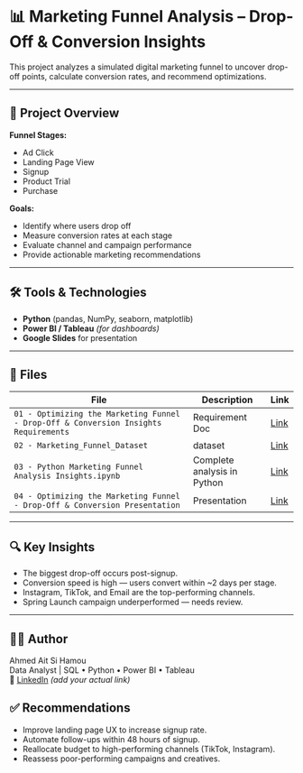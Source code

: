 # 📊 Marketing Funnel Analysis – Drop-Off & Conversion Insights

This project analyzes a simulated digital marketing funnel to uncover drop-off points, calculate conversion rates, and recommend optimizations.

---

## 🚀 Project Overview

**Funnel Stages:**
- Ad Click
- Landing Page View
- Signup
- Product Trial
- Purchase

**Goals:**
- Identify where users drop off
- Measure conversion rates at each stage
- Evaluate channel and campaign performance
- Provide actionable marketing recommendations

---

## 🛠 Tools & Technologies

- **Python** (pandas, NumPy, seaborn, matplotlib)
- **Power BI / Tableau** *(for dashboards)*
- **Google Slides** for presentation

---

## 📁 Files

| File | Description | Link |
|------|-------------|------|
| `01 - Optimizing the Marketing Funnel - Drop-Off & Conversion Insights Requirements` | Requirement Doc | [Link](https://docs.google.com/document/d/1s4O3CAE3dQ_jkAabV6jw8zfNvgE9bFwMiWDgMO6xEJA/edit?usp=sharing) |
| `02 - Marketing_Funnel_Dataset` | dataset | [Link](https://github.com/Ahmed-Aitsihamou/01-Marketing_Funnel_Analysis_Portfolio_Project_Using_Python/blob/main/02%20-%20Marketing_Funnel_Dataset.csv) |
| `03 - Python Marketing Funnel Analysis Insights.ipynb` | Complete analysis in Python | [Link](https://github.com/Ahmed-Aitsihamou/01-Marketing_Funnel_Analysis_Portfolio_Project_Using_Python/blob/main/03%20-%20Python%20Marketing%20Funnel%20Analysis%20Insights.ipynb) |
| `04 - Optimizing the Marketing Funnel - Drop-Off & Conversion Presentation` | Presentation | [Link](https://docs.google.com/presentation/d/1g94L-MSR6TK09JMPSMPBS06_sPpK5vStKEFTRgk1hWA/edit?usp=sharing) |


---

## 🔍 Key Insights

- The biggest drop-off occurs post-signup.
- Conversion speed is high — users convert within ~2 days per stage.
- Instagram, TikTok, and Email are the top-performing channels.
- Spring Launch campaign underperformed — needs review.

---
## 🧑‍💻 Author

Ahmed Ait Si Hamou  
Data Analyst | SQL • Python • Power BI • Tableau  
🔗 [LinkedIn](https://www.linkedin.com/) *(add your actual link)*


## ✅ Recommendations

- Improve landing page UX to increase signup rate.
- Automate follow-ups within 48 hours of signup.
- Reallocate budget to high-performing channels (TikTok, Instagram).
- Reassess poor-performing campaigns and creatives.
